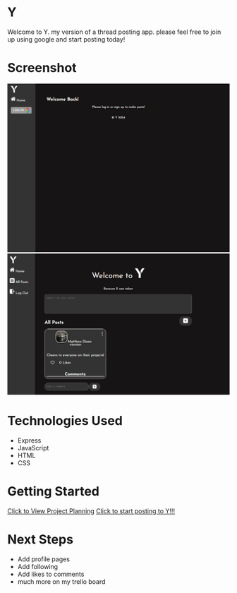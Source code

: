 # Y
Welcome to Y. my version of a thread posting app. please feel free to join up using google and start posting today!

# Screenshot

![alt text](public/images/ss1.jpg)
![alt text](public/images/ss2.jpg)

# Technologies Used
- Express
- JavaScript
- HTML
- CSS

# Getting Started

[Click to View Project Planning](https://trello.com/b/yBRe5cCy/project-2)
[Click to start posting to Y!!!](https://yyy-2415-f9483776d29f.herokuapp.com/)

# Next Steps

- Add profile pages
- Add following
- Add likes to comments
- much more on my trello board
